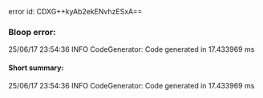 error id: CDXG++kyAb2ekENvhzESxA==
### Bloop error:

25/06/17 23:54:36 INFO CodeGenerator: Code generated in 17.433969 ms
#### Short summary: 

25/06/17 23:54:36 INFO CodeGenerator: Code generated in 17.433969 ms